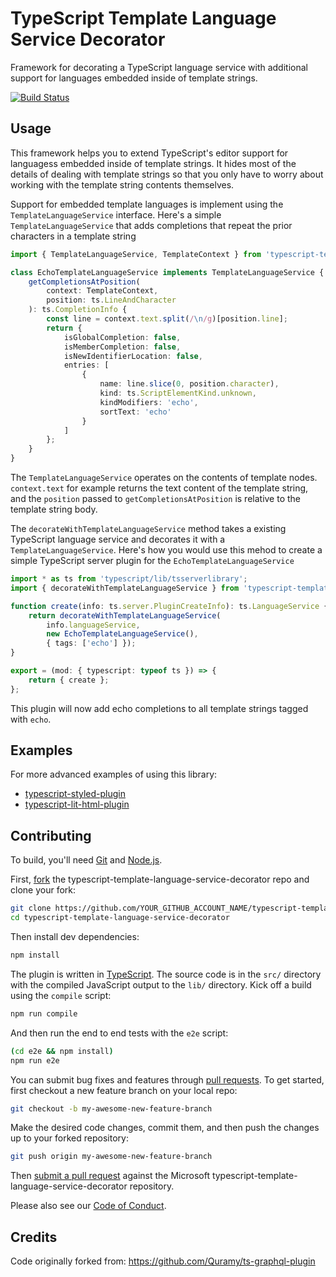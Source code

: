 # TypeScript Template Language Service Decorator

Framework for decorating a TypeScript language service with additional support for languages embedded inside of template strings.

[![Build Status](https://travis-ci.org/Microsoft/typescript-template-language-service-decorator.svg?branch=master)](https://travis-ci.org/Microsoft/typescript-template-language-service-decorator)

## Usage
This framework helps you to extend TypeScript's editor support for languagess embedded inside of template strings. It hides most of the details of dealing with template strings so that you only have to worry about working with the template string contents themselves.

Support for embedded template languages is implement using the `TemplateLanguageService` interface. Here's a simple `TemplateLanguageService` that adds completions that repeat the prior characters in a template string

```ts
import { TemplateLanguageService, TemplateContext } from 'typescript-template-language-service-decorator';

class EchoTemplateLanguageService implements TemplateLanguageService {
    getCompletionsAtPosition(
        context: TemplateContext,
        position: ts.LineAndCharacter
    ): ts.CompletionInfo {
        const line = context.text.split(/\n/g)[position.line];
        return {
            isGlobalCompletion: false,
            isMemberCompletion: false,
            isNewIdentifierLocation: false,
            entries: [
                {
                    name: line.slice(0, position.character),
                    kind: ts.ScriptElementKind.unknown,
                    kindModifiers: 'echo',
                    sortText: 'echo'
                }
            ]
        };
    }
}
```

The `TemplateLanguageService` operates on the contents of template nodes. `context.text` for example returns the text content of the template string, and the `position` passed to `getCompletionsAtPosition` is relative to the template string body.

The `decorateWithTemplateLanguageService` method takes a existing TypeScript language service and decorates it with a `TemplateLanguageService`. Here's how you would use this mehod to create a simple TypeScript server plugin for the `EchoTemplateLanguageService`

```ts
import * as ts from 'typescript/lib/tsserverlibrary';
import { decorateWithTemplateLanguageService } from 'typescript-template-language-service-decorator';

function create(info: ts.server.PluginCreateInfo): ts.LanguageService {
    return decorateWithTemplateLanguageService(
        info.languageService,
        new EchoTemplateLanguageService(),
        { tags: ['echo'] });
}

export = (mod: { typescript: typeof ts }) => {
    return { create };
};
```

This plugin will now add echo completions to all template strings tagged with `echo`.


## Examples
For more advanced examples of using this library:

- [typescript-styled-plugin](https://github.com/Microsoft/typescript-styled-plugin)
- [typescript-lit-html-plugin](https://github.com/mjbvz/typescript-lit-html-plugin)


## Contributing

To build, you'll need [Git](https://git-scm.com/downloads) and [Node.js](https://nodejs.org/).

First, [fork](https://help.github.com/articles/fork-a-repo/) the typescript-template-language-service-decorator repo and clone your fork:

```bash
git clone https://github.com/YOUR_GITHUB_ACCOUNT_NAME/typescript-template-language-service-decorator.git
cd typescript-template-language-service-decorator
```

Then install dev dependencies:

```bash
npm install
```

The plugin is written in [TypeScript](http://www.typescriptlang.org). The source code is in the `src/` directory with the compiled JavaScript output to the `lib/` directory. Kick off a build using the `compile` script:

```bash
npm run compile
```

And then run the end to end tests with the `e2e` script:

```bash
(cd e2e && npm install)
npm run e2e
```

You can submit bug fixes and features through [pull requests](https://help.github.com/articles/about-pull-requests/). To get started, first checkout a new feature branch on your local repo:

```bash
git checkout -b my-awesome-new-feature-branch
```

Make the desired code changes, commit them, and then push the changes up to your forked repository:

```bash
git push origin my-awesome-new-feature-branch
```

Then [submit a pull request](https://help.github.com/articles/creating-a-pull-request/
) against the Microsoft typescript-template-language-service-decorator repository.

Please also see our [Code of Conduct](CODE_OF_CONDUCT.md).


## Credits

Code originally forked from: https://github.com/Quramy/ts-graphql-plugin
